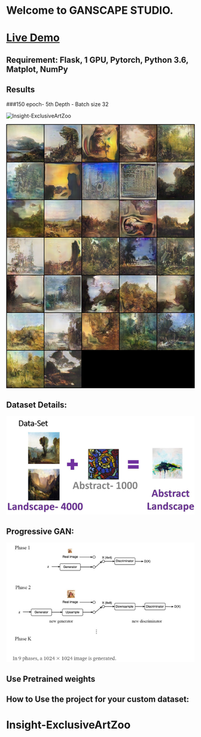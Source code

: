 
# Welcome to GANSCAPE STUDIO.
# [Live Demo](http://3.15.32.149:8501/)


## Requirement:  Flask, 1 GPU, Pytorch, Python 3.6, Matplot, NumPy


## Results
###150 epoch- 5th Depth - Batch size 32 


![Insight-ExclusiveArtZoo](Readme%20Images/ezgif.com-gif-maker.gif)

![Insight-ExclusiveArtZoo](Readme%20Images/gen_5_150_100.png)



## Dataset Details:

![Insight-ExclusiveArtZoo](Dataset.JPG)

## Progressive GAN:

![ProGAN](ProgressiveGAN.png)

## Use Pretrained weights

## How to Use the project for your custom dataset:


# Insight-ExclusiveArtZoo
